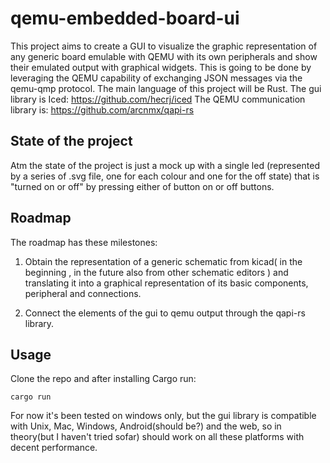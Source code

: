 # qemu-embedded-board-ui

This project aims to create a GUI to visualize the graphic representation of any generic board emulable with QEMU with its own peripherals and show their emulated output with graphical widgets. This is going to be done by leveraging the QEMU capability of exchanging JSON messages via the qemu-qmp protocol.
The main language of this project will be Rust.
The gui library is Iced: https://github.com/hecrj/iced
The QEMU communication library is: https://github.com/arcnmx/qapi-rs


## State of the project

Atm the state of the project is just a mock up  with a single led (represented by a series of .svg file, one for each colour and one for the off state) that is "turned on or off" by pressing either of button on or off buttons.

## Roadmap
The roadmap has these milestones:
1. Obtain the representation of a generic schematic from kicad( in the beginning , in the future also from other schematic editors ) and translating it into a graphical representation of its basic components, peripheral and connections.

2. Connect the elements of the gui to qemu output through the qapi-rs library.

## Usage

Clone the repo and after installing Cargo run: 

```
cargo run

```

For now it's been tested on windows only, but the gui library is compatible with Unix, Mac, Windows, Android(should be?) and the web, so in theory(but I haven't tried sofar) should work on all these platforms with decent performance.